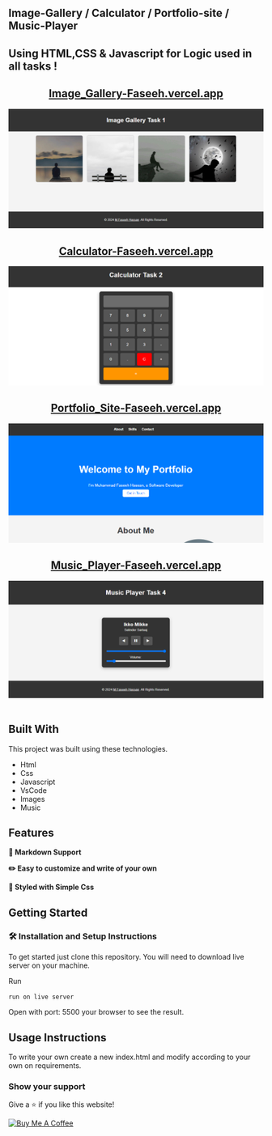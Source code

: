 ## Image-Gallery / Calculator / Portfolio-site / Music-Player

## Using HTML,CSS & Javascript for Logic used in all tasks !

<h2 align="center">
  <a href="https://image-gallery-faseeh.vercel.app/" target="_blank">Image_Gallery-Faseeh.vercel.app</a>
</h2>
<div align="center">
  <img alt="Demo" src="./Extra/src1.PNG" />
  </div>
<h2 align="center">
  <a href="https://calculator-seven-faseeh.vercel.app/" target="_blank">Calculator-Faseeh.vercel.app</a>
</h2>
<div align="center">
  <img alt="Demo" src="./Extra/src2.PNG" />
  </div>
<h2 align="center">
  <a href="https://portfolio_site-faseeh.vercel.app/" target="_blank">Portfolio_Site-Faseeh.vercel.app</a>
</h2>
<div align="center">
  <img alt="Demo" src="./Extra/src3.PNG" />
  </div>
<h2 align="center">
  <a href="https://music-player-faseeh.vercel.app/" target="_blank">Music_Player-Faseeh.vercel.app</a>
</h2>
<div align="center">
  <img alt="Demo" src="./Extra/src4.PNG" />
  </div>
<br/>

## Built With

This project was built using these technologies.

- Html
- Css
- Javascript
- VsCode
- Images
- Music


## Features

**📃 Markdown Support**

**✏️ Easy to customize and write of your own**

**🎨 Styled with Simple Css**

## Getting Started

### 🛠 Installation and Setup Instructions

To get started just clone this repository. You will need to download live server on your machine.

Run

```
run on live server
```

Open with port: 5500 your browser to see the result.

## Usage Instructions

To write your own create a new index.html and modify according to your own on requirements.

### Show your support

Give a ⭐ if you like this website!

<a href="https://www.buymeacoffee.com/faseeh41" target="_blank"><img src="https://cdn.buymeacoffee.com/buttons/v2/default-violet.png" alt="Buy Me A Coffee" height= "60px" width= "217px" ></a>
